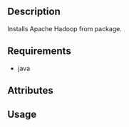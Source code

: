 ## Description
Installs Apache Hadoop from package.

## Requirements
* java

## Attributes

## Usage

